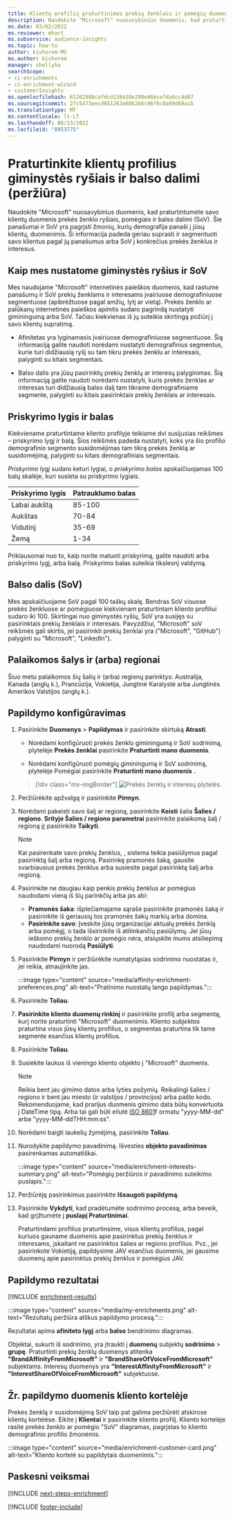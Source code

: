 ```yaml
---
title: Klientų profilių praturtinimas prekių ženklais ir pomėgių duomenimis iš "Microsoft"
description: Naudokite "Microsoft" nuosavybinius duomenis, kad praturtintumėte savo klientų duomenis giminystės ryšiais ir balso bendrinimu.
ms.date: 03/02/2022
ms.reviewer: mhart
ms.subservice: audience-insights
ms.topic: how-to
author: kishorem-MS
ms.author: kishorem
manager: shellyha
searchScope:
- ci-enrichments
- ci-enrichment-wizard
- customerInsights
ms.openlocfilehash: 61262980cafdcd130430e200e466ce7da6cc4d07
ms.sourcegitcommit: 27c5473eecd851263e60b2b6c96f6c0a99d68acb
ms.translationtype: MT
ms.contentlocale: lt-LT
ms.lasthandoff: 06/13/2022
ms.locfileid: "8953775"
---
```

# <a name="enrich-customer-profiles-with-affinities-and-share-of-voice-preview"></a>Praturtinkite klientų profilius giminystės ryšiais ir balso dalimi (peržiūra)

Naudokite "Microsoft" nuosavybinius duomenis, kad praturtintumėte savo klientų duomenis prekės ženklo ryšiais, pomėgiais ir balso dalimi (SoV). Šie panašumai ir SoV yra pagrįsti žmonių, kurių demografija panaši į jūsų klientų, duomenimis. Ši informacija padeda geriau suprasti ir segmentuoti savo klientus pagal jų panašumus arba SoV į konkrečius prekės ženklus ir interesus.

## <a name="how-we-determine-affinities-and-sov"></a>Kaip mes nustatome giminystės ryšius ir SoV

Mes naudojame "Microsoft" internetinės paieškos duomenis, kad rastume panašumų ir SoV prekių ženklams ir interesams įvairiuose demografiniuose segmentuose (apibrėžtuose pagal amžių, lytį ar vietą). Prekės ženklo ar palūkanų internetinės paieškos apimtis sudaro pagrindą nustatyti giminingumą arba SoV. Tačiau kiekvienas iš jų suteikia skirtingą požiūrį į savo klientų supratimą.

- Afinitetas yra lyginamasis įvairiuose demografiniuose segmentuose. Šią informaciją galite naudoti norėdami nustatyti demografinius segmentus, kurie turi didžiausią ryšį su tam tikru prekės ženklu ar interesais, palyginti su kitais segmentais.

- Balso dalis yra jūsų pasirinktų prekių ženklų ar interesų palyginimas. Šią informaciją galite naudoti norėdami nustatyti, kuris prekės ženklas ar interesas turi didžiausią balso dalį tam tikrame demografiniame segmente, palyginti su kitais pasirinktais prekių ženklais ar interesais.

## <a name="affinity-level-and-score"></a>Priskyrimo lygis ir balas

Kiekviename praturtintame kliento profilyje teikiame dvi susijusias reikšmes – priskyrimo lygį ir balą. Šios reikšmės padeda nustatyti, koks yra šio profilio demografinio segmento susidomėjimas tam tikrą prekės ženklą ar susidomėjimą, palyginti su kitais demografiniais segmentais.

*Priskyrimo lygį* sudaro keturi lygiai, o *priskyrimo balas* apskaičiuojamas 100 balų skalėje, kuri susieta su priskyrimo lygiais.

|Priskyrimo lygis |Patrauklumo balas  |
|---------|---------|
|Labai aukštą     | 85-100       |
|Aukštas     | 70-84        |
|Vidutinį     | 35-69        |
|Žemą     | 1-34        |

Priklausomai nuo to, kaip norite matuoti priskyrimą, galite naudoti arba priskyrimo lygį, arba balą. Priskyrimo balas suteikia tikslesnį valdymą.

## <a name="share-of-voice-sov"></a>Balso dalis (SoV)

Mes apskaičiuojame SoV pagal 100 taškų skalę. Bendras SoV visuose prekės ženkluose ar pomėgiuose kiekvienam praturtintam kliento profiliui sudaro iki 100. Skirtingai nuo giminystės ryšių, SoV yra susijęs su pasirinktais prekių ženklais ir interesais. Pavyzdžiui, "Microsoft" soV reikšmės gali skirtis, jei pasirinkti prekių ženklai yra ("Microsoft", "GitHub") palyginti su "Microsoft", "LinkedIn").

## <a name="supported-countriesregions"></a>Palaikomos šalys ir (arba) regionai

Šiuo metu palaikomos šių šalių ir (arba) regionų parinktys: Australija, Kanada (anglų k.), Prancūzija, Vokietija, Jungtinė Karalystė arba Jungtinės Amerikos Valstijos (anglų k.).

## <a name="configure-the-enrichment"></a>Papildymo konfigūravimas

1. Pasirinkite **Duomenys** > **Papildymas** ir pasirinkite skirtuką **Atrasti**.

   - Norėdami konfigūruoti prekės ženklo giminingumą ir SoV sodrinimą, plytelėje **Prekės ženklai** pasirinkite **Praturtinti mano duomenis**.

   - Norėdami konfigūruoti pomėgių giminingumą ir SoV sodrinimą, plytelėje Pomėgiai pasirinkite **Praturtinti mano duomenis** **.**

   > [!div class="mx-imgBorder"]
   > ![Prekės ženklų ir interesų plytelės.](media/BrandsInterest-tile-Hub.png "Prekės ženklai ir interesų plytelės")

1. Peržiūrėkite apžvalgą ir pasirinkite **Pirmyn**.

1. Norėdami pakeisti savo šalį ar regioną, pasirinkite **Keisti** šalia **Šalies / regiono**. **Srityje Šalies / regiono parametrai** pasirinkite palaikomą šalį / regioną [ir](#supported-countriesregions) pasirinkite **Taikyti**.

   > [!NOTE]
   > Kai pasirenkate savo prekių ženklus, , sistema teikia pasiūlymus pagal pasirinktą šalį arba regioną. Pasirinkę pramonės šaką, gausite svarbiausius prekės ženklus arba susiesite pagal pasirinktą šalį arba regioną.

1. Pasirinkite ne daugiau kaip penkis prekių ženklus ar pomėgius naudodami vieną iš šių parinkčių arba jas abi:

   - **Pramonės šaka**: išplečiamajame sąraše pasirinkite pramonės šaką ir pasirinkite iš geriausių tos pramonės šakų markių arba domina.
   - **Pasirinkite savo**: Įveskite jūsų organizacijai aktualų prekės ženklą arba pomėgį, o tada išsirinkite iš atitinkančių pasiūlymų. Jei jūsų ieškomo prekių ženklo ar pomėgio nėra, atsiųskite mums atsiliepimą naudodami nuorodą **Pasiūlyti**.

1. Pasirinkite **Pirmyn** ir peržiūrėkite numatytąsias sodrinimo nuostatas ir, jei reikia, atnaujinkite jas.

   :::image type="content" source="media/affinity-enrichment-preferences.png" alt-text="Pratinimo nuostatų lango papildymas.":::

1. Pasirinkite **Toliau**.

1. **Pasirinkite kliento duomenų rinkinį** ir pasirinkite profilį arba segmentą, kurį norite praturtinti "Microsoft" duomenimis. Kliento *subjektas* praturtina visus jūsų klientų profilius, o segmentas praturtina tik tame segmente esančius klientų profilius.

1. Pasirinkite **Toliau**.

1. Susiekite laukus iš vieningo kliento objekto į "Microsoft" duomenis.

   > [!NOTE]
   > Reikia bent jau gimimo datos arba lyties požymių. Reikalingi šalies / regiono ir bent jau miesto (ir valstijos / provincijos) arba pašto kodo. Rekomenduojame, kad prarijus duomenis gimimo data būtų konvertuota į DateTime tipą. Arba tai gali būti eilutė [ISO 8601](https://www.iso.org/iso-8601-date-and-time-format.html)f ormatu "yyyy-MM-dd" arba "yyyy-MM-ddTHH:mm:ss".

1. Norėdami baigti laukelių žymėjimą, pasirinkite **Toliau**.

1. Nurodykite papildymo pavadinimą. Išvesties **objekto pavadinimas** pasirenkamas automatiškai.

   :::image type="content" source="media/enrichment-interests-summary.png" alt-text="Pomėgių peržiūros ir pavadinimo suteikimo puslapis.":::

1. Peržiūrėję pasirinkimus pasirinkite **Išsaugoti papildymą**.

1. Pasirinkite **Vykdyti**, kad pradėtumėte sodrinimo procesą, arba beveik, kad grįžtumėte į **puslapį Praturtinimai**.

   Praturtindami profilius praturtinsime, visus klientų profilius, pagal kuriuos gauname duomenis apie pasirinktus prekių ženklus ir interesams, įskaitant ne pasirinktos šalies ar regiono profilius. Pvz., jei pasirinkote Vokietiją, papildysime JAV esančius duomenis, jei gausime duomenų apie pasirinktus prekių ženklus ir pomėgius JAV.

## <a name="enrichment-results"></a>Papildymo rezultatai

[!INCLUDE [enrichment-results](includes/enrichment-results.md)]

:::image type="content" source="media/my-enrichments.png" alt-text="Rezultatų peržiūra atlikus papildymo procesą.":::

Rezultatai apima **afiniteto lygį** arba **balso** bendrinimo diagramas.

Objektai, sukurti iš sodrinimo, yra įtraukti į **duomenų** subjektų **sodrinimo** > **grupę**. Praturtinti prekių ženklų duomenys atitenka **"BrandAffinityFromMicrosoft"** ir **"BrandShareOfVoiceFromMicrosoft"** subjektams. Interesų duomenys yra **"InterestAffinityFromMicrosoft"** ir **"InterestShareOfVoiceFromMicrosoft"** subjektuose.

## <a name="see-enrichment-data-on-the-customer-card"></a>Žr. papildymo duomenis kliento kortelėje

Prekės ženklą ir susidomėjimą SoV taip pat galima peržiūrėti atskirose klientų kortelėse. Eikite į **Klientai** ir pasirinkite kliento profilį. Kliento kortelėje rasite prekės ženklo ar pomėgio "SoV" diagramas, pagrįstas to kliento demografinio profilio žmonėmis.

:::image type="content" source="media/enrichment-customer-card.png" alt-text="Kliento kortelė su papildytais duomenimis.":::

## <a name="next-steps"></a>Paskesni veiksmai

[!INCLUDE [next-steps-enrichment](includes/next-steps-enrichment.md)]


[!INCLUDE [footer-include](includes/footer-banner.md)]
